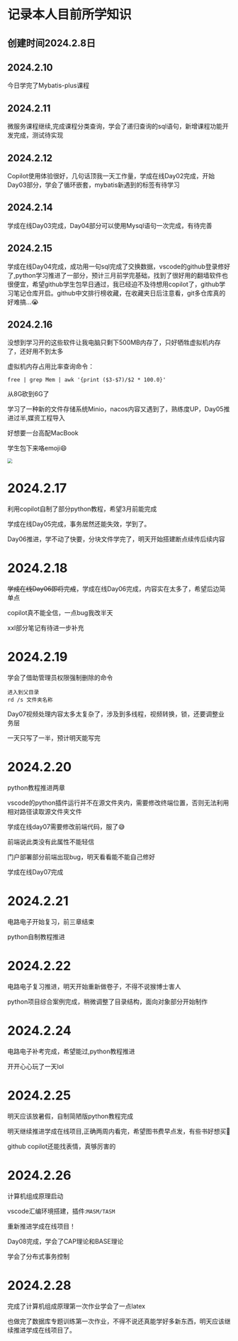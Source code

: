 # 记录本人目前所学知识

## 创建时间2024.2.8日

## 2024.2.10

今日学完了Mybatis-plus课程

## 2024.2.11

微服务课程继续,完成课程分类查询，学会了递归查询的sql语句，新增课程功能开发完成，测试待实现

## 2024.2.12

Copilot使用体验很好，几句话顶我一天工作量，学成在线Day02完成，开始Day03部分，学会了循环嵌套，mybatis新遇到的标签有待学习

## 2024.2.14 

学成在线Day03完成，Day04部分可以使用Mysql语句一次完成，有待完善

## 2024.2.15

学成在线Day04完成，成功用一句sql完成了交换数据，vscode的github登录修好了,python学习推进了一部分，预计三月前学完基础，找到了很好用的翻墙软件也很便宜，希望github学生包早日通过，我已经迫不及待想用copilot了，github学习笔记仓库开启。github中文排行榜收藏，在收藏夹日后注意看，git多仓库真的好难搞...:sob:

## 2024.2.16

没想到学习开的这些软件让我电脑只剩下500MB内存了，只好牺牲虚拟机内存了，还好用不到太多

虚拟机内存占用比率查询命令：

```
free | grep Mem | awk '{print ($3-$7)/$2 * 100.0}'
```

从8G砍到6G了

学习了一种新的文件存储系统Minio，nacos内容又遇到了，熟练度UP，Day05推进过半,媒资工程导入

好想要一台高配MacBook

学生包下来咯emoji:smile:

<img src="https://wwhds-markdown-image.oss-cn-beijing.aliyuncs.com/README/github%20copilot%E9%80%9A%E8%BF%87%E5%96%BD.jpeg" style="zoom: 67%;" />

# 2024.2.17

利用copilot自制了部分python教程，希望3月前能完成

学成在线Day05完成，事务居然还能失效，学到了。

Day06推进，学不动了快要，分块文件学完了，明天开始搭建断点续传后续内容

# 2024.2.18

~~学成在线Day06即将完成~~，学成在线Day06完成，内容实在太多了，希望后边简单点

copilot真不能全信，一点bug我改半天

xxl部分笔记有待进一步补充

# 2024.2.19

学会了借助管理员权限强制删除的命令

```
进入到父目录
rd /s 文件夹名称
```

Day07视频处理内容太多太复杂了，涉及到多线程，视频转换，锁，还要调整业务层

一天只写了一半，预计明天能写完

# 2024.2.20

python教程推进两章

vscode的python插件运行并不在源文件夹内，需要修改终端位置，否则无法利用相对路径读取源文件夹文件

学成在线day07需要修改前端代码，服了:sweat_smile:

前端说此类没有此属性不能轻信

门户部署部分前端出现bug，明天看看能不能自己修好

学成在线Day07完成

# 2024.2.21

电路电子开始复习，前三章结束

python自制教程推进

# 2024.2.22

电路电子复习推进，明天开始重新做卷子，不得不说猴博士害人

python项目综合案例完成，稍微调整了目录结构，面向对象部分开始制作

# 2024.2.24

电路电子补考完成，希望能过,python教程推进

开开心心玩了一天lol

# 2024.2.25

明天应该放暑假，自制简陋版python教程完成

明天继续推进学成在线项目,正确两周内看完，希望图书费早点发，有些书好想买:drooling_face:

github copilot还能找表情，真够厉害的

# 2024.2.26

计算机组成原理启动

vscode汇编环境搭建，插件:`MASM/TASM`

重新推进学成在线项目！

Day08完成，学会了CAP理论和BASE理论

学会了分布式事务控制

# 2024.2.28

完成了计算机组成原理第一次作业学会了一点latex

也做完了数据库专题训练第一次作业，不得不说还真能学好多新东西，明天应该继续推进学成在线项目了。
